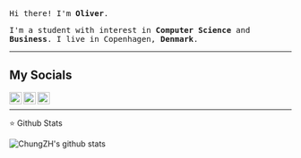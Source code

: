 <p><samp>Hi there! I'm <b>Oliver</b>.</samp></p>
<p><samp>I'm a student with interest in <b>Computer Science</b> and <b>Business</b>. I live in Copenhagen, <b>Denmark</b>.</samp></p>
<hr>
<h2>My Socials</h2>
<p>
  
  <a href="https://www.linkedin.com/in/oliver-agdal-0bb8011b0/">
    <img align="left" alt="Felipe's LinkdeIn" width="22px" src="https://cdn.jsdelivr.net/npm/simple-icons@3.5.0/icons/linkedin.svg" />
  </a>
  <a href="mailto:oliverskole266@gmail.com">
    <img align="left" alt="GMail" width="22px" src="https://cdn.jsdelivr.net/npm/simple-icons@3.5.0/icons/gmail.svg" />
  </a>
  <a href="https://instagram.com/oliveragdal">
    <img align="left" alt="Felipe's Instagram" width="22px" src="https://cdn.jsdelivr.net/npm/simple-icons@3.5.0/icons/instagram.svg" />
  </a>
</p>
<br>
<hr>
⭐️ Github Stats

![ChungZH's github stats](https://github-readme-stats.vercel.app/api?username=agdal&theme=gruvbox&show_icons=true)
